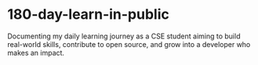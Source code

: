# 180-day-learn-in-public
Documenting my daily learning journey as a CSE student aiming to build real-world skills, contribute to open source, and grow into a developer who makes an impact.
